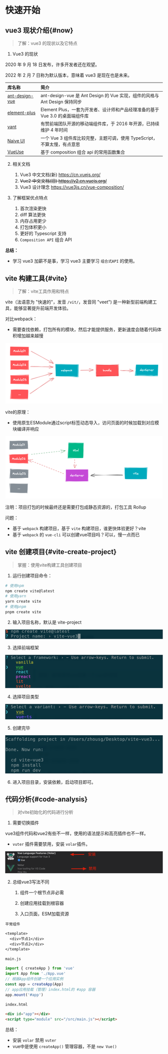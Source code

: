 # 快速开始

## vue3 现状介绍{#now}

> 了解：vue3 的现状以及它特点


1. Vue3 的现状

2020 年 9 月 18 日发布，许多开发者还在观望。

2022 年 2 月 7 日称为默认版本，意味着 vue3 是现在也是未来。

| 库名称  | 简介 |
| :----| :----|
| [ant-design-vue](https://antdv.com/docs/vue/introduce-cn/) | ant-design-vue 是 Ant Design 的 Vue 实现，组件的风格与 Ant Design 保持同步    |
| [element-plus](https://antdv.com/docs/vue/introduce-cn/)   | Element Plus，一套为开发者、设计师和产品经理准备的基于 Vue 3.0 的桌面端组件库 |
| [vant](https://vant-contrib.gitee.io/vant/v3/#/zh-CN)      | 有赞前端团队开源的移动端组件库，于 2016 年开源，已持续维护 4 年时间           |
| [Naive UI](https://vant-contrib.gitee.io/vant/v3/#/zh-CN)  | 一个 Vue 3 组件库比较完整，主题可调，使用 TypeScript，不算太慢，有点意思      |
| [VueUse](https://vueuse.org/)                              | 基于 composition 组合 api 的常用函数集合                                      |

2. 相关文档

   1. Vue3 中文文档(新) https://cn.vuejs.org/
   2. ~~Vue2 中文文档(旧) https://v2.cn.vuejs.org/~~
   3. Vue3 设计理念 https://vue3js.cn/vue-composition/

3. 了解框架优点特点
   1. 首次渲染更快
   2. diff 算法更快
   3. 内存占用更少
   4. 打包体积更小
   5. 更好的 Typescript 支持
   6. `Composition API` 组合 API

**总结：**

- 学习 vue3 加薪不是事，学习 vue3 主要学习 `组合式API` 的使用。



## vite 构建工具{#vite}

> 了解：vite工具作用和特点

vite（法语意为 "快速的"，发音 `/vit/`，发音同 "veet") 是一种新型前端构建工具，能够显著提升前端开发体验。

对比webpack：
- 需要查找依赖，打包所有的模块，然后才能提供服务，更新速度会随着代码体积增加越来越慢

![image-20220711150331172](./images/image-20220711150331172.png)

vite的原理：
- 使用原生ESModule通过script标签动态导入，访问页面的时候加载到对应模块编译并响应

![image-20220711151009063](./images/image-20220711151009063.png)


注明：项目打包的时候最终还是需要打包成静态资源的，打包工具 Rollup


问题：
- 基于 `webpack` 构建项目，基于 `vite` 构建项目，谁更快体验更好？vite
- 基于 `webpack` 的 `vue-cli` 可以创建vue项目吗？可以，慢一点而已



## vite 创建项目{#vite-create-project}

> 掌握：使用vite构建工具创建项目



1. 运行创建项目命令：

```bash
# 使用npm
npm create vite@latest
# 使用yarn
yarn create vite
# 使用pnpm
pnpm create vite
```

2. 输入项目名称，默认是 vite-project

![image-20220713110332145](./images/image-20220713110332145.png)

3. 选择前端框架

![image-20220713110539914](./images/image-20220713110539914.png)

4. 选择项目类型

![image-20220713110719136](./images/image-20220713110719136.png)

5. 创建完毕

![image-20220713110801896](./images/image-20220713110801896.png)

6. 进入项目目录，安装依赖，启动项目即可。



## 代码分析{#code-analysis}
> 对vite初始化的代码进行分析

1. 需要切换插件

vue3组件代码和vue2有些不一样，使用的语法提示和高亮插件也不一样。

- `vuter` 插件需要禁用，安装 `volar`插件。

![image-20220713115203696](./images/image-20220713115203696.png)


2. 总结vue3写法不同

   
   1. 组件一个根节点非必需
   
   
   1. 创建应用挂载到根容器
   2. 入口页面，ESM加载资源

`平常组件`

```vue
<template>
  <div>节点1</div>
  <div>节点2</div>
</template>
```

`main.js`
```js
import { createApp } from 'vue'
import App from './App.vue'
// 根据App组件创建一个应用实例
const app = createApp(App)
// app应用挂载（管理）index.html的 #app 容器
app.mount('#app')
```

`index.html`
```html
<div id="app"></div>
<script type="module" src="/src/main.js"></script>
```



总结：

- 安装 `volar` 禁用 `vuter`
- vue中是使用 `createApp()` 管理容器，不是 `new Vue()` 
